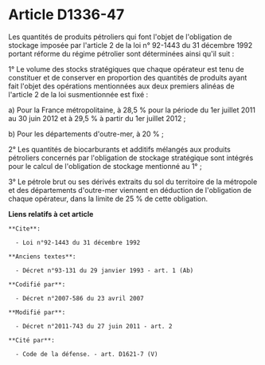 # Article D1336-47

Les quantités de produits pétroliers qui font l'objet de l'obligation de stockage imposée par l'article 2 de la loi n°
92-1443 du 31 décembre 1992 portant réforme du régime pétrolier sont déterminées ainsi qu'il suit : 

1° Le volume des stocks stratégiques que chaque opérateur est tenu de constituer et de conserver en proportion des quantités
de produits ayant fait l'objet des opérations mentionnées aux deux premiers alinéas de l'article 2 de la loi susmentionnée
est fixé : 

a) Pour la France métropolitaine, à 28,5 % pour la période du 1er juillet 2011 au 30 juin 2012 et à 29,5 % à partir du 1er
juillet 2012 ; 

b) Pour les départements d'outre-mer, à 20 % ; 

2° Les quantités de biocarburants et additifs mélangés aux produits pétroliers concernés par l'obligation de stockage
stratégique sont intégrés pour le calcul de l'obligation de stockage mentionné au 1° ; 

3° Le pétrole brut ou ses dérivés extraits du sol du territoire de la métropole et des départements d'outre-mer viennent en
déduction de l'obligation de chaque opérateur, dans la limite de 25 % de cette obligation.

**Liens relatifs à cet article**

	**Cite**:

	  - Loi n°92-1443 du 31 décembre 1992

	**Anciens textes**:

	  - Décret n°93-131 du 29 janvier 1993 - art. 1 (Ab)

	**Codifié par**:

	  - Décret n°2007-586 du 23 avril 2007

	**Modifié par**:

	  - Décret n°2011-743 du 27 juin 2011 - art. 2

	**Cité par**:

	  - Code de la défense. - art. D1621-7 (V)
